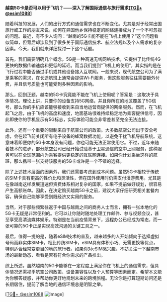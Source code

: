 **越南5G卡是否可以用于飞机？——深入了解国际通信与旅行需求[[TG💪+ @esim1088](https://t.me/s/esim1088)]**

随着科技的发展，人们的出行方式和通信需求也在不断变化。尤其是对于经常出国旅行或工作的朋友来说，如何在异国他乡保持稳定的网络连接成为了一个不可忽视的问题。最近，有不少人询问：“越南的5G卡能不能在飞机上使用？”这个问题看似简单，但背后却涉及到了很多关于国际通信技术、航空法规以及个人需求的复杂因素。今天，我们就来详细探讨一下这个话题。

首先，我们需要明确几个概念。5G是一种高速无线网络技术，它提供了比传统4G更快的数据传输速度和更低的延迟。而当我们提到“飞机上的使用”，其实指的是在飞行过程中能否通过手机或其他设备接入互联网。一般来说，现代航空公司为了满足乘客的需求，在长途航班上通常会提供Wi-Fi服务，但这些服务往往需要额外付费，并且信号质量也可能受到多种因素的影响。

那么，回到正题，越南的5G卡究竟能不能在飞机上使用呢？答案是：这取决于具体情况。理论上讲，只要你的设备支持5G网络，并且你所在的地区覆盖了5G信号，那么你的手机应该能够接收到来自当地运营商提供的网络服务。然而，在飞机起飞之后，由于飞机的高度和速度，地面基站很难持续稳定地为乘客提供信号，因此即使你的手机显示有5G标志，实际体验可能会非常差甚至完全无法连接。

此外，还有一个重要的限制来自于航空公司的政策。大多数航空公司出于安全考虑，会在起飞前关闭所有电子设备的蜂窝数据功能，以避免干扰飞机导航系统。这意味着即便你的5G卡本身没有问题，你也可能无法正常使用它。不过，近年来随着技术的进步，部分航空公司已经开始试验基于卫星通信的空中上网服务，这种服务可以在全球范围内为乘客提供更稳定的互联网连接。如果你计划乘坐这样的航班，那么携带一张支持该服务的5G卡或许是一个不错的选择。

除了上述技术层面的因素外，我们还需要考虑到成本问题。虽然5G卡相较于传统的SIM卡具有更高的性价比和灵活性，但在国外使用时仍需支付漫游费用。尤其是在像越南这样发展迅速但资费体系相对复杂的国家，如果不提前做好规划，很容易产生高额账单。因此，在决定购买越南5G卡之前，建议大家仔细研究相关套餐内容，确保自己能够享受到既经济又实用的服务。

当然，对于那些频繁往返于中国与越南之间的商务人士而言，拥有一张本地化的5G卡无疑是非常便利的。它可以让你随时随地处理工作邮件、参与视频会议，甚至享受高清流媒体娱乐。特别是在当前疫情背景下，远程办公已经成为常态，而一张可靠的5G卡正是实现高效沟通的关键工具之一。

最后，值得一提的是，随着eSIM技术的普及，越来越多的人开始倾向于选择虚拟号码而非实体SIM卡。相比传统SIM卡，eSIM具有体积小巧、无需更换等优点，特别适合经常变更目的地的旅行者。如果你对eSIM感兴趣，不妨关注一下越南市场的最新动态，看看是否有符合你需求的产品推出。

综上所述，虽然越南的5G卡能够在一定程度上满足你在飞机上的通信需求，但具体情况还需视乎航空公司政策、设备兼容性以及个人预算等因素而定。希望本文能为你解答疑惑，并帮助你更好地规划未来的跨境旅程。无论你是打算短期访问还是长期居住，提前了解当地的通信环境总是明智之举。

[[TG💪+ @esim1088](https://t.me/s/esim1088) ![Image](https://i.postimg.cc/4NQfJmqS/Snipaste-2025-05-13-00-14-12.png)]
